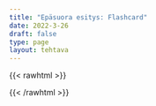 ```yaml
---
title: "Epäsuora esitys: Flashcard"
date: 2022-3-26
draft: false
type: page
layout: tehtava
---
```

{{< rawhtml >}}
<link rel="stylesheet" type="text/css" href="/css/flashcard1.css"/>
<html>
 <body>
  <div id="cardArea"></div>
  <div id="lukumaara"></div>
  <div id="buttonArea" class="grid grid-cols-2"></div>
 </body>
</html>

<script> 
$(document).ready(function() {

  var currentQuestion = 0;
  var qbank = [
    ["acoustic", "akustinen, ilman sähköisiä vahvistimia soitettu"], 
	["arrange", "sovittaa"], 
	["brass band", "(vaski)puhallinorkesteri"], 
	["choir", "kuoro"], 
	["chord", "sointu"], 
	["chorus, refrain", "kertosäe"], 
	["compose", "säveltää"], 
	["concert", "konsertti"], 
	["conduct", "johtaa orkesteria"], 
	["encore", "ylimääräinen numero itse esityksen jälkeen"], 
	["gig", "keikka"], 
	["headphones", "kuulokkeet"], 
	["hymn", "hymni, virsi"], 
	["instrument", "soitin, instrumentti"], 
	["key", "sävellaji"], 
	["keyboard", "kosketinsoitin, koskettimet"], 
	["lyrics", "sanoitukset, lyriikat"], 
	["major", "duuri"], 
	["medley", "potpuri, sikermä"], 
	["minor", "molli"], 
	["musician", "muusikko"], 
	["national anthem", "kansallislaulu"], 
	["note", "nuotti, sävel"], 
	["orchestra", "orkesteri"], 
	["percussion", "lyömäsoittimet"], 
	["record", "(ääni)levy, äänittää, levyttää"], 
	["record label", "levy-yhtiö"], 
	["riff", "riffi, lyhyt toistuva sävelkulku"], 
	["sheet music, score", "nuotit, partituuri"], 
	["speakers", "kaiuttimet"], 
	["stream", "kuunnella suoratoistona"], 
	["strings", "jousisoittimet"], 
	["track", "(ääni)raita, kappale"], 
	["verse", "säkeistö"], 
	["vocals", "laulu(osuudet)"], 
	["audition", "koe-esiintyä, koe-esiintyminen"], 
	["bar, measure", "tahti"], 
	["beat", "isku"], 
	["contemporary", "nykymusiikki, -tanssi"], 
	["folk", "kansanmusiikki, -tanssi"], 
	["genre", "tyylilaji, genre"], 
	["improvise", "improvisoida"], 
	["interpret", "tulkita"], 
	["perform", "esiintyä"], 
	["rhythm", "rytmi"], 
	["tempo", "tempo, nopeus"], 
	["author, writer", "kirjailija"], 
	["autobiography", "omaelämäkerta"], 
	["biography", "elämäkerta"], 
	["blurb", "takakannen teksti"], 
	["chapter", "luku"], 
	["character", "henkilöhahmo"], 
	["chick lit", "humoristinen naiskirjallisuus"], 
	["cliffhanger", "jäädä jännittävään kohtaan"], 
	["cover", "kansi"], 
	["crime novel", "rikosromaani"], 
	["critic, reviewer", "arvostelija"], 
	["edition", "painos"], 
	["epic", "eepos, eeppinen"], 
	["extract", "ote"], 
	["fable", "faabeli, opettava eläinsatu"], 
	["fairy tale", "satu"], 
	["genre", "kirjallisuuden laji"], 
	["ghost writer", "haamukirjoittaja"], 
	["horror story", "kauhutarina"], 
	["illustration", "kuvitus"], 
	["library", "kirjasto"], 
	["literary", "kirjallinen, kirjallisuus-"], 
	["memoir, memoirs", "muistelmat"], 
	["minor character", "sivuhenkilö"], 
	["narrator", "kertoja"], 
	["novelist", "romaanikirjailija"], 
	["novella", "pienoisromaani"], 
	["nursery rhyme", "lastenloru"], 
	["paragraph", "kappale"], 
	["plot", "juoni"], 
	["protagonist, main character", "päähenkilö"], 
	["pseudonym, pen-name", "salanimi"], 
	["publish", "julkaista, kustantaa"], 
	["publisher", "kustantaja"], 
	["review", "arvostelu"], 
	["romantic fiction", "rakkausromaani"], 
	["science fiction, sci-fi", "tieteiskirjallisuus"], 
	["second-hand bookshop", "kirja-antikvariaatti"], 
	["setting", "tapahtumapaikka"], 
	["short story", "novelli"], 
	["subplot", "sivujuoni"], 
	["theme", "teema, aihe"], 
	["thriller", "jännitysromaani"], 
	["title", "kirjan nimi"], 
	["twist", "juonenkäänne"], 
	["whodunit, detective story", "salapoliisitarina"], 
	["audiobook", "äänikirja"], 
	["bestseller", "myyntimenestys"], 
	["fiction", "kaunokirjallisuus, fiktio"], 
	["graphic novel", "sarjakuvakirja, sarjakuvaromaani"], 
	["hardback", "kovakantinen kirja"], 
	["must-read", "kirja, joka täytyy lukea"], 
	["narrative", "kerronta, kertoma-"], 
	["non-fiction", "tietokirjallisuus"], 
	["novel", "romaani"], 
	["page-turner", "kirja, jota ei voi jättää kesken"], 
	["paperback", "pokkari"], 
	["prose", "proosa"], 
	["self-published", "omakustanne"], 
	["story", "kertomus, tarina"], 
	["euphemism", "kiertoilmaisu"], 
	["line", "säe"], 
	["metaphor", "kielikuva"], 
	["poem", "runo"], 
	["poet", "runoilija"], 
	["rhyme", "loppusointu"], 
	["verse, stanza", "säkeistö"], 
	[], 
	["act", "näytös; näytellä"], 
	["actor, actress", "näyttelijä"], 
	["audition", "koe-esiintyminen"], 
	["comedy", "komedia"], 
	["costumes", "puvustus"], 
	["curtain", "esirippu"], 
	["drama", "draama, näytelmäkirjallisuus"], 
	["dress rehearsal", "kenraaliharjoitus"], 
	["green room", "lämpiö"], 
	["interval", "väliaika"], 
	["lines", "repliikki, vuorosanat"], 
	["monologue", "monologi, yksinpuhelu"], 
	["play", "näytelmä"], 
	["playwright, dramatist", "näytelmäkirjailija"], 
	["rehearse", "harjoitella"], 
	["scene", "kohtaus"], 
	["set", "lavastus"], 
	["stage", "lava, näyttämö"], 
	["tragedy", "murhenäytelmä"], 
	["actor, actress", "näyttelijä"], 
	["adaptation", "sovitus, versiointi, adaptaatio"], 
	["audition", "koe-esiintyminen"], 
	["animation", "piirrosfilmi, animaatio"], 
	["blockbuster", "menestyselokuva"], 
	["box office", "lippukassa, -myymälä, -luukku"], 
	["cast", "roolittaa, näyttelijäryhmä, -kaarti"], 
	["cinema", "elokuvateatteri, -teollisuus, -taide"], 
	["cinematography", "elokuvan kuvaaminen"], 
	["cliffhanger", "loppuhuipennus, koukuttava (avoin) loppuratkaisu"], 
	["climax", "huipentuma, käännekohta"], 
	["costumer, costume designer", "puvustaja"], 
	["costume", "esiintymisasu, puvustaa"], 
	["credits", "tekijäluettelo"], 
	["dialogue", "vuoropuhelu"], 
	["director", "ohjaaja"], 
	["documentary", "dokumenttielokuva"], 
	["dub", "jälkiäänittää, dubata"], 
	["editor", "leikkaaja, editoija"], 
	["extra", "avustaja"], 
	["feature film", "kokoillan elokuva"], 
	["film franchise", "elokuvasarja"], 
	["flashback", "takauma"], 
	["flick", "leffa, elokuva"], 
	["hero, heroine", "sankari"], 
	["lead role", "päärooli"], 
	["lighting", "valaistus"], 
	["location", "kuvauspaikka"], 
	["moviegoer, cinemagoer", "elokuvissa kävijä"], 
	["movie theatre", "elokuvateatteri"], 
	["premiere", "ensi-ilta"], 
	["producer", "tuottaja"], 
	["props", "rekvisiitta"], 
	["release", "julkaista"], 
	["romcom, romantic comedy", "romanttinen komedia"], 
	["scene", "kohtaus, tapahtumapaikka, kulissi"], 
	["script, screenplay", "(elokuva)käsikirjoitus"], 
	["screenwriter", "elokuvakäsikirjoittaja"], 
	["sequel", "jatko-osa"], 
	["set", "kulissit"], 
	["setting", "tapahtumapaikka, miljöö"], 
	["silver screen", "valkokangas"], 
	["sound effect", "äänitehoste"], 
	["soundtrack", "elokuvan musiikki"], 
	["special effect", "erikoistehoste"], 
	["stunt (man/woman/double)", "sijaisnäyttelijä"], 
	["subtitle", "tekstitys"], 
	["supporting role", "sivurooli"], 
	["trailer", "ennakkomainos"], 
	["villain", "roisto"], 
	["visual effects", "visuaaliset tehosteet"], 
	["voice actor", "ääninäyttelijä"], 
	["voice-over", "taustaselostus"], 
	["binge-watch", "katsoa ”ahmien”, katsoa putkeen"], 
	["fast forward", "(pika-)kelata eteenpäin"], 
	["live streaming", "lähettää esitys suorana netin välityksellä, livestriimata"], 
	["OTT, over the top", "internetin yli välitettävä"], 
	["original series", "alkuperäissarja"], 
	["pause", "pysäyttää kuva"], 
	["pay-TV", "maksutelevisio"], 
	["replay", "toistaa uudelleen"], 
	["rewind", "kelata taaksepäin"], 
	["streaming service", "suoratoisto-, ohjelmakirjastopalvelu"], 
	["subscription", "tilaus"], 
	["VoD, video on demand", "tilausvideo"], 
	["blooper", "pieleen mennyt otos, kömmähdys"], 
	["broadcast", "lähetys, lähettää"], 
	["cartoon", "piirrossarja, -elokuva"], 
	["channel", "kanava"], 
	["commercial", "mainos"], 
	["episode", "jakso"], 
	["footage", "kuvamateriaali"], 
	["game show", "visailuohjelma"], 
	["host", "juontaja, juontaa, emäntä, isäntä"], 
	["late night show", "myöhäisillan ohjelma"], 
	["linear TV", "perinteinen televisio, jossa ohjelmat katsotaan silloin, kun kanava ne lähettää"], 
	["newscast", "uutislähetys"], 
	["prime time", "paras katseluaika"], 
	["ratings", "katsojaluvut"], 
	["reality TV", "tosi-TV"], 
	["recording", "tallenne"], 
	["rerun", "uusinta"], 
	["season", "kausi"], 
	["season finale", "kauden päätösjakso"], 
	["series", "sarja, kausi"], 
	["sitcom, situation comedy", "tilannekomedia"], 
	["soap opera", "saippuaooppera"], 
	["spin off", "oheistuote, -sarja"], 
	["talent show", "kykykilpailu"], 
	["talk show", "keskusteluohjelma"], 
	["viewer", "katsoja"], 
	["aesthetic, esthetic", "esteettinen"], 
	["architecture", "arkkitehtuuri"], 
	["art gallery", "taidegalleria"], 
	["artwork, work of art", "taideteos"], 
	["brush", "sivellin"], 
	["brushstroke", "siveltimenveto"], 
	["canvas", "kangas"], 
	["cartoon", "sarjakuva"], 
	["carve", "kaivertaa, veistää"], 
	["ceramics", "keramiikka"], 
	["charcoal", "hiili"], 
	["chisel", "taltta"], 
	["clay", "savi"], 
	["collection", "kokoelma"], 
	["composition", "sommitelma"], 
	["contemporary art", "nykytaide"], 
	["contrast", "kontrasti"], 
	["crayon", "värikynä"], 
	["depict", "kuvata"], 
	["design", "suunnittelu; muotoilla, suunnitella; muotoilu, malli"], 
	["drawing", "piirros, piirustus"], 
	["easel", "maalausteline"], 
	["etching", "etsaus (syövyttämällä tehtävä taidegrafiikka)"], 
	["exhibit", "esittää, asettaa näytteille, näyttelyesine"], 
	["exhibition", "näyttely"], 
	["frame", "kehys"], 
	["fake, forgery", "väärennös"], 
	["graffiti", "graffiti"], 
	["graphics", "grafiikka"], 
	["graphics tablet", "piirtopöytä"], 
	["hue", "sävy"], 
	["illustration", "kuvitus"], 
	["installation", "installaatio"], 
	["landscape", "maisemamaalaus"], 
	["marble", "marmori"], 
	["marker", "tussikynä"], 
	["masterpiece", "mestariteos"], 
	["modern art", "moderni taide"], 
	["mosaic", "mosaiikki"], 
	["motif", "aihe"], 
	["mural", "seinämaalaus"], 
	["oil colour", "öljyväri"], 
	["oil painting", "öljyvärimaalaus"], 
	["painting", "maalaus"], 
	["painter", "taidemaalari"], 
	["perspective", "perspektiivi"], 
	["print", "painokuva"], 
	["portray", "esittää"], 
	["portrait", "muotokuva"], 
	["poster", "juliste"], 
	["pottery", "keramiikka, savenvalanta"], 
	["primary colours", "päävärit"], 
	["proportion", "mittasuhde"], 
	["sculpt", "veistää, muotoilla"], 
	["sculptor", "kuvanveistäjä"], 
	["sculpture", "kuvanveisto, veistos"], 
	["solvent", "liuotin"], 
	["self-portrait", "omakuva"], 
	["shade", "varjo"], 
	["sketch", "luonnostella, luonnos"], 
	["stained glass", "lasimaalaus"], 
	["statue", "patsas"], 
	["still life", "asetelma"], 
	["three-dimensional", "kolmiulotteinen"], 
	["tint", "värisävy"], 
	["translucent", "läpikuultava"], 
	["transparent", "läpinäkyvä"], 
	["watercolour", "akvarelli, vesivärimaalaus"], 
	["angle", "kuvakulma"], 
	["close-up", "lähikuva"], 
	["crop", "rajata (kuvaa)"], 
	["enlarge", "suurentaa"], 
	["exposure", "valotus"], 
	["flash", "salamavalo"], 
	["focus", "tarkentaa"], 
	["lens", "linssi"], 
	["panorama", "panoraama"], 
	["photography", "valokuvaus"], 
	["photographer", "valokuvaaja"], 
	["photoshop", "käsitellä kuvaa kuvankäsittelyohjelmalla"], 
	["pose", "poseerata"], 
	["shoot, shot, shot", "kuvata"], 
	["shot", "kuva, otto, otos"], 
	["shutter", "suljin"], 
	["tripod", "kolmijalka"], 
	["zoom", "zoomata"], 
  ];

  beginActivity();

  function beginActivity() {
    $("#cardArea").empty();
    $("#cardArea").append('<div id="card1" class="card">' + qbank[currentQuestion][0] + '</div>');
    $("#card1").css("background-color", "#1F2937");
    $("#lukumaara").empty();
    var korttia = document.createElement('div')
    	korttia.innerHTML = currentQuestion + 1 + " / " + qbank.length;
    	document.getElementById('lukumaara').appendChild(korttia);
   }   
      
    $("#cardArea").on("click", function() {
        var parentDiv = document.getElementById("cardArea");
        var childDiv = document.getElementById("card1");
        if (parentDiv.contains(childDiv)) {
        $("#cardArea").empty()
        $("#cardArea").append('<div id="card2" class="card">' + qbank[currentQuestion][1] + '</div>')
        $("#card2").css("background-color", "#00473c")
      	} else {
        $("#cardArea").empty()
        $("#cardArea").append('<div id="card1" class="card">' + qbank[currentQuestion][0] + '</div>')
        $("#card1").css("background-color", "#1F2937")
      }
      })

    $("#buttonArea").empty();
    $("#buttonArea").append('<div id="prevButton">Edellinen</div>');
    $("#prevButton").on("click", function() {
      if (currentQuestion > 0) {
        currentQuestion--;
        beginActivity();
      }
    })
    $("#buttonArea").append('<div id="nextButton">Seuraava</div>');
    $("#nextButton").on("click", function() {
      if (currentQuestion < qbank.length - 1) {
        currentQuestion++;
        beginActivity();
      }
    }); //click function
  } //beginactivity
);
</script>

{{< /rawhtml >}}
